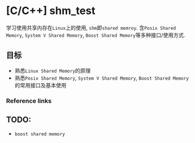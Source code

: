 # [C/C++] shm_test     
学习使用共享内存在`Linux`上的使用, `shm`即`shared memroy`. 含`Posix Shared Memory`, `System V Shared Memory`, `Boost Shared Memory`等多种接口/使用方式.     


## 目标
- 熟悉`Linux Shared Memory`的原理  
- 熟悉`Posix Shared Memory`, `System V Shared Memory`, `Boost Shared Memory`的常用接口及基本使用  





### Reference links   


## TODO:  
- `boost shared memory`    
